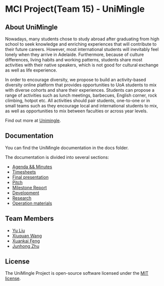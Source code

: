 # MCI Project(Team 15) - UniMingle

## About UniMingle

Nowadays, many students chose to study abroad after graduating from high school to seek knowledge and enriching experiences that will contribute to their future careers. However, most international students will inevitably feel lonely when they arrive in Adelaide. Furthermore, because of culture differences, living habits and working patterns, students share most activities with their native speakers, which is not good for cultural exchange as well as life experience.

In order to encourage diversity, we propose to build an activity-based diversity online platform that provides opportunities to UoA students to mix with diverse cohorts and share their experiences. Students can propose a range of activities such as lunch meetings, barbecues, English corner, rock climbing, hotpot etc. All activities should pair students, one-to-one or in small teams such as they encourage local and international students to mix, as well as opportunities to mix between faculties or across year levels.

Find out more at [Unimingle](https://unimingle.tk/).

## Documentation

You can find the UniMingle documentation in the docs folder.

The documentation is divided into several sections:

* [Agenda && Minutes](docs/pm)
* [Timesheets](docs/timesheet)
* [Final presentation](docs/final_presentation)
* [Pitch](docs/pitch)
* [Milestone Report](docs/report)
* [Development](docs/dev)
* [Research](docs/research)
* [Operation materials](docs/operation_materials)

## Team Members

- [Yu Liu](mailto:yu.liu04@adelaide.edu.au)
- [Xiuquan Wang](mailto:a1693663@student.adelaide.edu.au)
- [Xuankai Feng](mailto:a1700592@student.adelaide.edu.au)
- [Junhong Zhu](mailto:a1712762@student.adelaide.edu.au)

## License

The UniMingle Project is open-source software licensed under the [MIT license](https://opensource.org/licenses/MIT).
